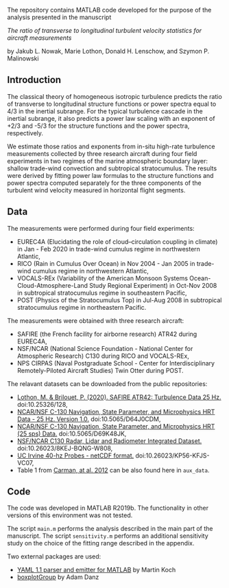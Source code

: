 The repository contains MATLAB code developed for the purpose of the analysis presented in the manuscript

*The ratio of transverse to longitudinal turbulent velocity statistics for aircraft measurements*

by Jakub L. Nowak, Marie Lothon, Donald H. Lenschow, and Szymon P. Malinowski


## Introduction

The classical theory of homogeneous isotropic turbulence predicts the ratio of transverse to longitudinal structure functions or power spectra equal to 4/3 in the inertial subrange. For the typical turbulence cascade in the inertial subrange, it also predicts a power law scaling with an exponent of +2/3 and -5/3 for the structure functions and the power spectra, respectively.

We estimate those ratios and exponents from in-situ high-rate turbulence measurements collected by three research aircraft during four field experiments in two regimes of the marine atmospheric boundary layer: shallow trade-wind convection and subtropical stratocumulus. The results were derived by fitting power law formulas to the structure functions and power spectra computed separately for the three components of the turbulent wind velocity measured in horizontal flight segments.


## Data

The measurements were performed during four field experiments:
- EUREC4A (Elucidating the role of cloud–circulation coupling in climate) in Jan - Feb 2020 in trade-wind cumulus regime in northwestern Atlantic,
- RICO (Rain in Cumulus Over Ocean) in Nov 2004 - Jan 2005 in trade-wind cumulus regime in northwestern Atlantic,
- VOCALS-REx (Variability of the American Monsoon Systems Ocean-Cloud-Atmosphere-Land Study Regional Experiment) in Oct-Nov 2008 in subtropical stratocumulus regime in southeastern Pacific,
- POST (Physics of the Stratocumulus Top) in Jul-Aug 2008 in subtropical stratocumulus regime in northeastern Pacific.

The measurements were obtained with three research aircraft:
- SAFIRE (the French facility for airborne research) ATR42 during EUREC4A,
- NSF/NCAR (National Science Foundation - National Center for Atmospheric Research) C130 during RICO and VOCALS-REx,
- NPS CIRPAS (Naval Postgraduate School - Center for Interdisciplinary Remotely-Piloted Aircraft Studies) Twin Otter during POST.

The relavant datasets can be downloaded from the public repositories:
- [Lothon, M. & Brilouet, P. (2020). SAFIRE ATR42: Turbulence Data 25 Hz.](https://observations.ipsl.fr/aeris/eurec4a-data/AIRCRAFT/ATR/SAFIRE-TURB/PROCESSED/) doi:10.25326/128,
- [NCAR/NSF C-130 Navigation, State Parameter, and Microphysics HRT Data - 25 Hz. Version 1.0.](https://data.eol.ucar.edu/dataset/87.049) doi:10.5065/D64J0CDM,
- [NCAR/NSF C-130 Navigation, State Parameter, and Microphysics HRT (25 sps) Data.](https://data.eol.ucar.edu/dataset/89.002) doi:10.5065/D69K48JK,
- [NSF/NCAR C130 Radar, Lidar and Radiometer Integrated Dataset.](https://data.eol.ucar.edu/dataset/89.159) doi:10.26023/8KEJ-BQNG-W808,
- [UC Irvine 40-hz Probes - netCDF format.](https://data.eol.ucar.edu/dataset/111.033) doi:10.26023/KP56-KFJS-VC07,
- Table 1 from [Carman, at al. 2012](https://doi.org/10.5194/acp-12-11135-2012) can be also found here in `aux_data`.


## Code

The code was developed in MATLAB R2019b. The functionality in other versions of this environment was not tested.

The script `main.m` performs the analysis described in the main part of the manuscript. The script `sensitivity.m` performs an additional sensitivity study on the choice of the fitting range described in the appendix.

Two external packages are used:
- [YAML 1.1 parser and emitter for MATLAB](https://www.mathworks.com/matlabcentral/fileexchange/106765-yaml) by Martin Koch
- [boxplotGroup](https://www.mathworks.com/matlabcentral/fileexchange/74437-boxplotgroup) by Adam Danz


